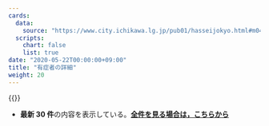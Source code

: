 ```yaml
---
cards:
  data:
    source: "https://www.city.ichikawa.lg.jp/pub01/hasseijokyo.html#m04"
  scripts:
    chart: false
    list: true
date: "2020-05-22T00:00:00+09:00"
title: "有症者の詳細"
weight: 20
---
```


{{<table src="details_of_patients_with_symptoms" len="30">}}

- **最新 30 件**の内容を表示している。**[全件を見る場合は，こちらから](./cards/details-of-patients-with-symptoms/)**
